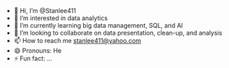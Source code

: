 - 👋 Hi, I’m @Stanlee411
- 👀 I’m interested in data analytics
- 🌱 I’m currently learning big data management, SQL, and AI
- 💞️ I’m looking to collaborate on data presentation, clean-up, and analysis
- 📫 How to reach me stanlee411@yahoo.com
- 😄 Pronouns: He
- ⚡ Fun fact: ...

<!---
Stanlee411/Stanlee411 is a ✨ special ✨ repository because its `README.md` (this file) appears on your GitHub profile.
You can click the Preview link to take a look at your changes.
--->
